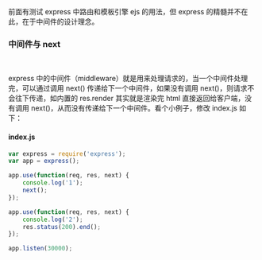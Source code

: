 
前面有测试 express 中路由和模板引擎 ejs 的用法，但 express 的精髓并不在此，在于中间件的设计理念。

### 中间件与 next

<br/>

express 中的中间件（middleware）就是用来处理请求的，当一个中间件处理完，可以通过调用 next() 传递给下一个中间件，如果没有调用 next()，则请求不会往下传递，如内置的 res.render 其实就是渲染完 html 直接返回给客户端，没有调用 next()，从而没有传递给下一个中间件。看个小例子，修改 index.js 如下：

#### index.js

```javascript
var express = require('express');
var app = express();

app.use(function(req, res, next) {
    console.log('1');
    next();
});

app.use(function(req, res, next) {
    console.log('2');
    res.status(200).end();
});

app.listen(30000);
```

